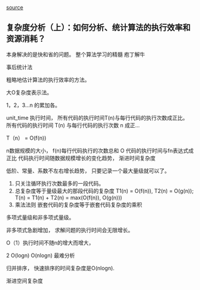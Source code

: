[source](https://time.geekbang.org/column/article/40036)

## 复杂度分析（上）：如何分析、统计算法的执行效率和资源消耗？

本身解决的是快和省的问题。
整个算法学习的精髓
庖丁解牛

事后统计法

粗略地估计算法的执行效率的方法。

大O复杂度表示法。

1，2，3...n 的累加各。 

unit_time 执行时间， 
所有代码的执行时间T(n)与每行代码的执行次数成正比。
所有代码的执行时间 T(n) 与每行代码的执行次数 n 成正...

T（n） = O(f(n))

n数据规模的大小， f(n)每行代码执行的次数总和
O 代码的执行时间与fn表达式成正比
代码执行时间随数据规模增长的变化趋势， 渐进时间复杂度

低阶、常量、系数不左右增长趋势， 只要记录一个最大量级就可以了。

1. 只关注循环执行次数最多的一段代码。
2. 总复杂度等于量级最大的那段代码的复杂度
T1(n) = O(f(n)), T2(n) = O(g(n));
T(n) = T1(n) + T2(n) = max(O(f(n)), O(g(n)))
3. 乘法法则 
嵌套代码的复杂度等于嵌套代码复杂度的乘积

多项式量级和非多项式量级。

非多项式急剧增加， 求解问题的执行时间会无限增长。

O（1）执行时间不随n的增大而增大，

2 O(logn) O(nlogn)
最难分析

归并排序， 快速排序的时间复杂度是O(nlogn).

渐进空间复杂度